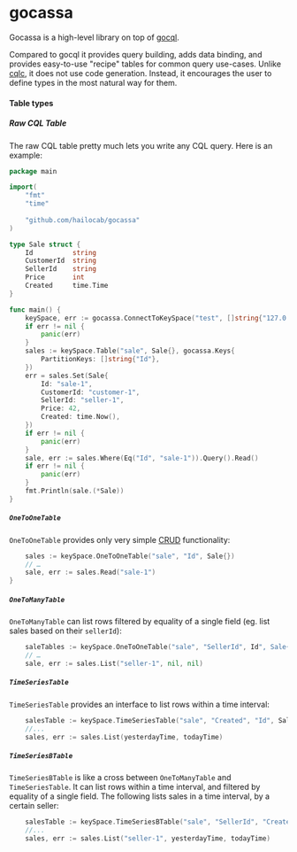 gocassa
=======

Gocassa is a high-level library on top of [gocql](https://github.com/gocql/gocql).

Compared to gocql it provides query building, adds data binding, and provides easy-to-use "recipe" tables for common query use-cases. Unlike [cqlc](https://github.com/relops/cqlc), it does not use code generation. Instead, it encourages the user to define types in the most natural way for them.

#### Table types

##### Raw CQL Table

The raw CQL table pretty much lets you write any CQL query. Here is an example:

```go
package main

import(
    "fmt"
    "time"
    
    "github.com/hailocab/gocassa"
)

type Sale struct {
    Id          string
    CustomerId  string
    SellerId    string
    Price       int
    Created     time.Time
}

func main() {
    keySpace, err := gocassa.ConnectToKeySpace("test", []string{"127.0.0.1"}, "", "")
    if err != nil {
        panic(err)
    }
    sales := keySpace.Table("sale", Sale{}, gocassa.Keys{
        PartitionKeys: []string{"Id"},
    })
    err = sales.Set(Sale{
        Id: "sale-1",
        CustomerId: "customer-1",
        SellerId: "seller-1",
        Price: 42,
        Created: time.Now(),
    })
    if err != nil {
        panic(err)
    }
    sale, err := sales.Where(Eq("Id", "sale-1")).Query().Read()
    if err != nil {
        panic(err)
    }
    fmt.Println(sale.(*Sale))
}
```

##### `OneToOneTable`

`OneToOneTable` provides only very simple [CRUD](http://en.wikipedia.org/wiki/Create,_read,_update_and_delete) functionality:

```go
    sales := keySpace.OneToOneTable("sale", "Id", Sale{})
    // …
    sale, err := sales.Read("sale-1")
}
```

##### `OneToManyTable`

`OneToManyTable` can list rows filtered by equality of a single field (eg. list sales based on their `sellerId`):

```go
    saleTables := keySpace.OneToOneTable("sale", "SellerId", Id", Sale{})
    // …
    sale, err := sales.List("seller-1", nil, nil)
```

##### `TimeSeriesTable`

`TimeSeriesTable` provides an interface to list rows within a time interval:

```go
    salesTable := keySpace.TimeSeriesTable("sale", "Created", "Id", Sale{})
    //...
    sales, err := sales.List(yesterdayTime, todayTime)
```

##### `TimeSeriesBTable`

`TimeSeriesBTable` is like a cross between `OneToManyTable` and `TimeSeriesTable`. It can list rows within a time interval, and filtered by equality of a single field. The following lists sales in a time interval, by a certain seller:

```go
    salesTable := keySpace.TimeSeriesBTable("sale", "SellerId", "Created", "Id", Sale{})
    //...
    sales, err := sales.List("seller-1", yesterdayTime, todayTime)
```
